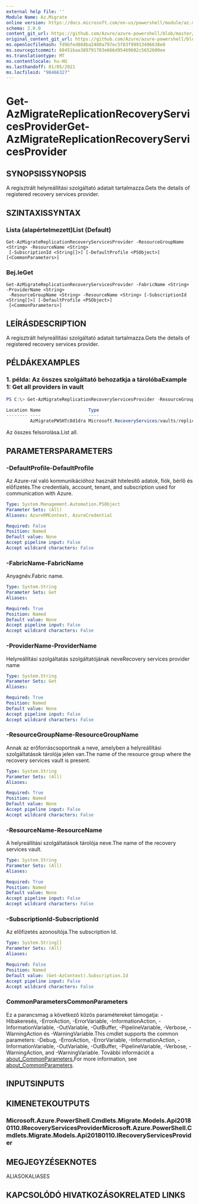 ```yaml
---
external help file: ''
Module Name: Az.Migrate
online version: https://docs.microsoft.com/en-us/powershell/module/az.migrate/get-azmigratereplicationrecoveryservicesprovider
schema: 2.0.0
content_git_url: https://github.com/Azure/azure-powershell/blob/master/src/Migrate/help/Get-AzMigrateReplicationRecoveryServicesProvider.md
original_content_git_url: https://github.com/Azure/azure-powershell/blob/master/src/Migrate/help/Get-AzMigrateReplicationRecoveryServicesProvider.md
ms.openlocfilehash: fd9bfed884ba2480a797ec5f83f99913496638e0
ms.sourcegitcommit: 68451baa389791703e666d95469602c5652609ee
ms.translationtype: MT
ms.contentlocale: hu-HU
ms.lasthandoff: 01/05/2021
ms.locfileid: "98466327"
---
```

# <span data-ttu-id="d4287-101">Get-AzMigrateReplicationRecoveryServicesProvider</span><span class="sxs-lookup"><span data-stu-id="d4287-101">Get-AzMigrateReplicationRecoveryServicesProvider</span></span>

## <span data-ttu-id="d4287-102">SYNOPSIS</span><span class="sxs-lookup"><span data-stu-id="d4287-102">SYNOPSIS</span></span>
<span data-ttu-id="d4287-103">A regisztrált helyreállítási szolgáltató adatait tartalmazza.</span><span class="sxs-lookup"><span data-stu-id="d4287-103">Gets the details of registered recovery services provider.</span></span>

## <span data-ttu-id="d4287-104">SZINTAXIS</span><span class="sxs-lookup"><span data-stu-id="d4287-104">SYNTAX</span></span>

### <span data-ttu-id="d4287-105">Lista (alapértelmezett)</span><span class="sxs-lookup"><span data-stu-id="d4287-105">List (Default)</span></span>
```
Get-AzMigrateReplicationRecoveryServicesProvider -ResourceGroupName <String> -ResourceName <String>
 [-SubscriptionId <String[]>] [-DefaultProfile <PSObject>] [<CommonParameters>]
```

### <span data-ttu-id="d4287-106">Bej.le</span><span class="sxs-lookup"><span data-stu-id="d4287-106">Get</span></span>
```
Get-AzMigrateReplicationRecoveryServicesProvider -FabricName <String> -ProviderName <String>
 -ResourceGroupName <String> -ResourceName <String> [-SubscriptionId <String[]>] [-DefaultProfile <PSObject>]
 [<CommonParameters>]
```

## <span data-ttu-id="d4287-107">LEÍRÁS</span><span class="sxs-lookup"><span data-stu-id="d4287-107">DESCRIPTION</span></span>
<span data-ttu-id="d4287-108">A regisztrált helyreállítási szolgáltató adatait tartalmazza.</span><span class="sxs-lookup"><span data-stu-id="d4287-108">Gets the details of registered recovery services provider.</span></span>

## <span data-ttu-id="d4287-109">PÉLDÁK</span><span class="sxs-lookup"><span data-stu-id="d4287-109">EXAMPLES</span></span>

### <span data-ttu-id="d4287-110">1. példa: Az összes szolgáltató behozatkja a tárolóba</span><span class="sxs-lookup"><span data-stu-id="d4287-110">Example 1: Get all providers in vault</span></span>
```powershell
PS C:\> Get-AzMigrateReplicationRecoveryServicesProvider -ResourceGroupName azmigratepwshtestasr13072020 -ResourceName AzMigrateTestProjectPWSH02aarsvault

Location Name                  Type
-------- ----                  ----
         AzMigratePWSHTc8d1dra Microsoft.RecoveryServices/vaults/replicationFabrics/replicationRecoveryServicesProviders
```

<span data-ttu-id="d4287-111">Az összes felsorolása.</span><span class="sxs-lookup"><span data-stu-id="d4287-111">List all.</span></span>

## <span data-ttu-id="d4287-112">PARAMETERS</span><span class="sxs-lookup"><span data-stu-id="d4287-112">PARAMETERS</span></span>

### <span data-ttu-id="d4287-113">-DefaultProfile</span><span class="sxs-lookup"><span data-stu-id="d4287-113">-DefaultProfile</span></span>
<span data-ttu-id="d4287-114">Az Azure-ral való kommunikációhoz használt hitelesítő adatok, fiók, bérlő és előfizetés.</span><span class="sxs-lookup"><span data-stu-id="d4287-114">The credentials, account, tenant, and subscription used for communication with Azure.</span></span>

```yaml
Type: System.Management.Automation.PSObject
Parameter Sets: (All)
Aliases: AzureRMContext, AzureCredential

Required: False
Position: Named
Default value: None
Accept pipeline input: False
Accept wildcard characters: False
```

### <span data-ttu-id="d4287-115">-FabricName</span><span class="sxs-lookup"><span data-stu-id="d4287-115">-FabricName</span></span>
<span data-ttu-id="d4287-116">Anyagnév.</span><span class="sxs-lookup"><span data-stu-id="d4287-116">Fabric name.</span></span>

```yaml
Type: System.String
Parameter Sets: Get
Aliases:

Required: True
Position: Named
Default value: None
Accept pipeline input: False
Accept wildcard characters: False
```

### <span data-ttu-id="d4287-117">-ProviderName</span><span class="sxs-lookup"><span data-stu-id="d4287-117">-ProviderName</span></span>
<span data-ttu-id="d4287-118">Helyreállítási szolgáltatás szolgáltatójának neve</span><span class="sxs-lookup"><span data-stu-id="d4287-118">Recovery services provider name</span></span>

```yaml
Type: System.String
Parameter Sets: Get
Aliases:

Required: True
Position: Named
Default value: None
Accept pipeline input: False
Accept wildcard characters: False
```

### <span data-ttu-id="d4287-119">-ResourceGroupName</span><span class="sxs-lookup"><span data-stu-id="d4287-119">-ResourceGroupName</span></span>
<span data-ttu-id="d4287-120">Annak az erőforráscsoportnak a neve, amelyben a helyreállítási szolgáltatások tárolója jelen van.</span><span class="sxs-lookup"><span data-stu-id="d4287-120">The name of the resource group where the recovery services vault is present.</span></span>

```yaml
Type: System.String
Parameter Sets: (All)
Aliases:

Required: True
Position: Named
Default value: None
Accept pipeline input: False
Accept wildcard characters: False
```

### <span data-ttu-id="d4287-121">-ResourceName</span><span class="sxs-lookup"><span data-stu-id="d4287-121">-ResourceName</span></span>
<span data-ttu-id="d4287-122">A helyreállítási szolgáltatások tárolója neve.</span><span class="sxs-lookup"><span data-stu-id="d4287-122">The name of the recovery services vault.</span></span>

```yaml
Type: System.String
Parameter Sets: (All)
Aliases:

Required: True
Position: Named
Default value: None
Accept pipeline input: False
Accept wildcard characters: False
```

### <span data-ttu-id="d4287-123">-SubscriptionId</span><span class="sxs-lookup"><span data-stu-id="d4287-123">-SubscriptionId</span></span>
<span data-ttu-id="d4287-124">Az előfizetés azonosítója.</span><span class="sxs-lookup"><span data-stu-id="d4287-124">The subscription Id.</span></span>

```yaml
Type: System.String[]
Parameter Sets: (All)
Aliases:

Required: False
Position: Named
Default value: (Get-AzContext).Subscription.Id
Accept pipeline input: False
Accept wildcard characters: False
```

### <span data-ttu-id="d4287-125">CommonParameters</span><span class="sxs-lookup"><span data-stu-id="d4287-125">CommonParameters</span></span>
<span data-ttu-id="d4287-126">Ez a parancsmag a következő közös paramétereket támogatja: -Hibakeresés, -ErrorAction, -ErrorVariable, -InformationAction, -InformationVariable, -OutVariable, -OutBuffer, -PipelineVariable, -Verbose, -WarningAction és -WarningVariable.</span><span class="sxs-lookup"><span data-stu-id="d4287-126">This cmdlet supports the common parameters: -Debug, -ErrorAction, -ErrorVariable, -InformationAction, -InformationVariable, -OutVariable, -OutBuffer, -PipelineVariable, -Verbose, -WarningAction, and -WarningVariable.</span></span> <span data-ttu-id="d4287-127">További információt a [about_CommonParameters.](http://go.microsoft.com/fwlink/?LinkID=113216)</span><span class="sxs-lookup"><span data-stu-id="d4287-127">For more information, see [about_CommonParameters](http://go.microsoft.com/fwlink/?LinkID=113216).</span></span>

## <span data-ttu-id="d4287-128">INPUTS</span><span class="sxs-lookup"><span data-stu-id="d4287-128">INPUTS</span></span>

## <span data-ttu-id="d4287-129">KIMENETEK</span><span class="sxs-lookup"><span data-stu-id="d4287-129">OUTPUTS</span></span>

### <span data-ttu-id="d4287-130">Microsoft.Azure.PowerShell.Cmdlets.Migrate.Models.Api20180110.IRecoveryServicesProvider</span><span class="sxs-lookup"><span data-stu-id="d4287-130">Microsoft.Azure.PowerShell.Cmdlets.Migrate.Models.Api20180110.IRecoveryServicesProvider</span></span>

## <span data-ttu-id="d4287-131">MEGJEGYZÉSEK</span><span class="sxs-lookup"><span data-stu-id="d4287-131">NOTES</span></span>

<span data-ttu-id="d4287-132">ALIASOK</span><span class="sxs-lookup"><span data-stu-id="d4287-132">ALIASES</span></span>

## <span data-ttu-id="d4287-133">KAPCSOLÓDÓ HIVATKOZÁSOK</span><span class="sxs-lookup"><span data-stu-id="d4287-133">RELATED LINKS</span></span>

